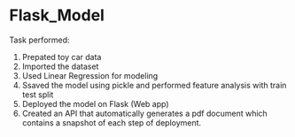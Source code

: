 # Flask_Model

Task performed:

1. Prepated toy car data
2. Imported the dataset
3. Used Linear Regression for modeling
4. Ssaved the model using pickle and performed feature analysis with train test split
5. Deployed the model on Flask (Web app)
6. Created an API that automatically generates a pdf document which contains a snapshot of each step of deployment.

